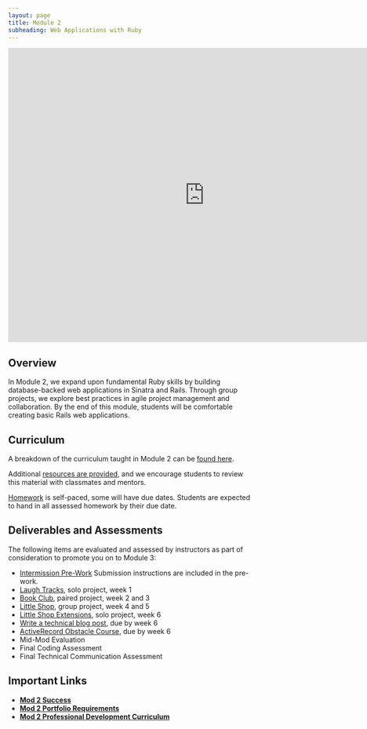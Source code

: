 ```yaml
---
layout: page
title: Module 2
subheading: Web Applications with Ruby
---
```


<iframe src="https://calendar.google.com/calendar/embed?mode=week&src=casimircreative.com_rps2hg1nfqjih4rcl3gl6s4lpk%40group.calendar.google.com&ctz=America/Denver" style="border: 0" width="800" height="600" frameborder="0" scrolling="no"></iframe>


## Overview

In Module 2, we expand upon fundamental Ruby skills by building database-backed web applications in Sinatra and Rails. Through group projects, we explore best practices in agile project management and collaboration. By the end of this module, students will be comfortable creating basic Rails web applications.


## Curriculum

A breakdown of the curriculum taught in Module 2 can be [found here](resources/curriculum).

Additional [resources are provided](resources/index.md), and we encourage students to review this material with classmates and mentors.

[Homework](resources/homework) is self-paced, some will have due dates. Students are expected to hand in all assessed homework by their due date.


## Deliverables and Assessments

The following items are evaluated and assessed by instructors as part of consideration to promote you on to Module 3:

* [Intermission Pre-Work](https://github.com/turingschool/intermission-assignments/blob/master/2be/index.markdown) Submission instructions are included in the pre-work.
* [Laugh Tracks](https://github.com/turingschool-projects/LaughTracks), solo project, week 1
* [Book Club](https://github.com/turingschool-projects/BookClub), paired project, week 2 and 3
* [Little Shop](https://github.com/turingschool-projects/little_shop_v2), group project, week 4 and 5
* [Little Shop Extensions](https://github.com/turingschool-projects/little_shop_v2/blob/master/extensions.md), solo project, week 6
* [Write a technical blog post](success/#blog-post), due by week 6
* [ActiveRecord Obstacle Course](misc/active_record_obstacle_course), due by week 6
* Mid-Mod Evaluation
* Final Coding Assessment
* Final Technical Communication Assessment


## Important Links

* [__Mod 2 Success__](./success)
* [__Mod 2 Portfolio Requirements__](./portfolios)
* [__Mod 2 Professional Development Curriculum__](https://github.com/turingschool/career-development-curriculum/tree/master/module_two)
